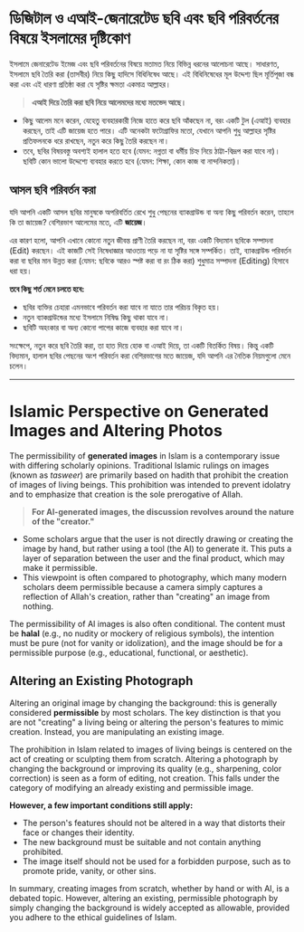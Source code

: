 # ডিজিটাল ও এআই-জেনারেটেড ছবি এবং ছবি পরিবর্তনের বিষয়ে ইসলামের দৃষ্টিকোণ

ইসলামে জেনারেটেড ইমেজ এবং ছবি পরিবর্তনের বিষয়ে মতামত নিয়ে বিভিন্ন ধরনের আলোচনা আছে। সাধারণত, ইসলামে ছবি তৈরি করা (তাসবীর) নিয়ে কিছু হাদিসে বিধিনিষেধ আছে। এই বিধিনিষেধের মূল উদ্দেশ্য ছিল মূর্তিপূজা বন্ধ করা এবং এই ধারণা প্রতিষ্ঠা করা যে সৃষ্টির ক্ষমতা একমাত্র আল্লাহর।

> **এআই দিয়ে তৈরি করা ছবি নিয়ে আলেমদের মধ্যে মতভেদ আছে।**

* কিছু আলেম মনে করেন, যেহেতু ব্যবহারকারী নিজে হাতে করে ছবি আঁকছেন না, বরং একটি টুল (এআই) ব্যবহার করছেন, তাই এটি জায়েজ হতে পারে। এটি অনেকটা ফটোগ্রাফির মতো, যেখানে আপনি শুধু আল্লাহর সৃষ্টির প্রতিফলনকে ধরে রাখছেন, নতুন করে কিছু তৈরি করছেন না। 
* তবে, ছবির বিষয়বস্তু অবশ্যই হালাল হতে হবে (যেমন: নগ্নতা বা ধর্মীয় চিহ্ন নিয়ে ঠাট্টা-বিদ্রূপ করা যাবে না)। ছবিটি কোন ভালো উদ্দেশ্যে ব্যবহার করতে হবে (যেমন: শিক্ষা, কোন কাজ বা নান্দনিকতা)।

## আসল ছবি পরিবর্তন করা

যদি আপনি একটি আসল ছবির মানুষকে অপরিবর্তিত রেখে শুধু পেছনের ব্যাকগ্রাউন্ড বা অন্য কিছু পরিবর্তন করেন, তাহলে কি তা জায়েজ? বেশিরভাগ আলেমের মতে, এটি **জায়েজ**।

এর কারণ হলো, আপনি এখানে কোনো নতুন জীবন্ত প্রাণী তৈরি করছেন না, বরং একটি বিদ্যমান ছবিকে সম্পাদনা (Edit) করছেন। এই কাজটি সেই নিষেধাজ্ঞার আওতায় পড়ে না যা সৃষ্টির সঙ্গে সম্পর্কিত। তাই, ব্যাকগ্রাউন্ড পরিবর্তন করা বা ছবির মান উন্নত করা (যেমন: ছবিকে আরও স্পষ্ট করা বা রং ঠিক করা) শুধুমাত্র সম্পাদনা (Editing) হিসাবে ধরা হয়।

**তবে কিছু শর্ত মেনে চলতে হবে:**

* ছবির ব্যক্তির চেহারা এমনভাবে পরিবর্তন করা যাবে না যাতে তার পরিচয় বিকৃত হয়।
* নতুন ব্যাকগ্রাউন্ডের মধ্যে ইসলামে নিষিদ্ধ কিছু থাকা যাবে না।
* ছবিটি অহংকার বা অন্য কোনো পাপের কাজে ব্যবহার করা যাবে না।

সংক্ষেপে, নতুন করে ছবি তৈরি করা, তা হাত দিয়ে হোক বা এআই দিয়ে, তা একটি বিতর্কিত বিষয়। কিন্তু একটি বিদ্যমান, হালাল ছবির পেছনের অংশ পরিবর্তন করা বেশিরভাগের মতে জায়েজ, যদি আপনি এর নৈতিক নিয়মগুলো মেনে চলেন।

---

# Islamic Perspective on Generated Images and Altering Photos 

The permissibility of **generated images** in Islam is a contemporary issue with differing scholarly opinions. Traditional Islamic rulings on images (known as *tasweer*) are primarily based on hadith that prohibit the creation of images of living beings. This prohibition was intended to prevent idolatry and to emphasize that creation is the sole prerogative of Allah.

> **For AI-generated images, the discussion revolves around the nature of the "creator."**

* Some scholars argue that the user is not directly drawing or creating the image by hand, but rather using a tool (the AI) to generate it. This puts a layer of separation between the user and the final product, which may make it permissible. 
* This viewpoint is often compared to photography, which many modern scholars deem permissible because a camera simply captures a reflection of Allah's creation, rather than "creating" an image from nothing. 

The permissibility of AI images is also often conditional. The content must be **halal** (e.g., no nudity or mockery of religious symbols), the intention must be pure (not for vanity or idolization), and the image should be for a permissible purpose (e.g., educational, functional, or aesthetic).

## Altering an Existing Photograph

Altering an original image by changing the background: this is generally considered **permissible** by most scholars. The key distinction is that you are not "creating" a living being or altering the person's features to mimic creation. Instead, you are manipulating an existing image.

The prohibition in Islam related to images of living beings is centered on the act of creating or sculpting them from scratch. Altering a photograph by changing the background or improving its quality (e.g., sharpening, color correction) is seen as a form of editing, not creation. This falls under the category of modifying an already existing and permissible image.

**However, a few important conditions still apply:**

* The person's features should not be altered in a way that distorts their face or changes their identity.
* The new background must be suitable and not contain anything prohibited.
* The image itself should not be used for a forbidden purpose, such as to promote pride, vanity, or other sins.

In summary, creating images from scratch, whether by hand or with AI, is a debated topic. However, altering an existing, permissible photograph by simply changing the background is widely accepted as allowable, provided you adhere to the ethical guidelines of Islam.